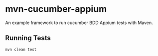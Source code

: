 # mvn-cucumber-appium
An example framework to run cucumber BDD Appium tests with Maven.

## Running Tests

```bash
mvn clean test
```
